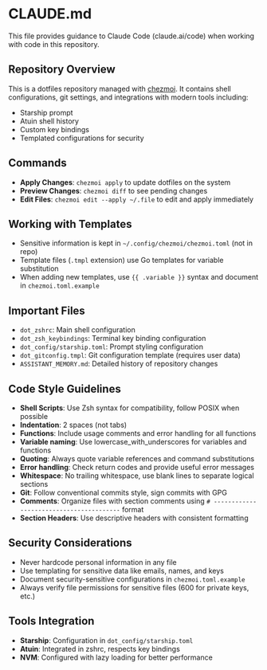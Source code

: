 # CLAUDE.md

This file provides guidance to Claude Code (claude.ai/code) when working with code in this repository.

## Repository Overview
This is a dotfiles repository managed with [chezmoi](https://www.chezmoi.io/). It contains shell configurations, git settings, and integrations with modern tools including:
- Starship prompt
- Atuin shell history
- Custom key bindings
- Templated configurations for security

## Commands
- **Apply Changes**: `chezmoi apply` to update dotfiles on the system
- **Preview Changes**: `chezmoi diff` to see pending changes
- **Edit Files**: `chezmoi edit --apply ~/.file` to edit and apply immediately

## Working with Templates
- Sensitive information is kept in `~/.config/chezmoi/chezmoi.toml` (not in repo)
- Template files (`.tmpl` extension) use Go templates for variable substitution
- When adding new templates, use `{{ .variable }}` syntax and document in `chezmoi.toml.example`

## Important Files
- `dot_zshrc`: Main shell configuration
- `dot_zsh_keybindings`: Terminal key binding configuration
- `dot_config/starship.toml`: Prompt styling configuration
- `dot_gitconfig.tmpl`: Git configuration template (requires user data)
- `ASSISTANT_MEMORY.md`: Detailed history of repository changes

## Code Style Guidelines
- **Shell Scripts**: Use Zsh syntax for compatibility, follow POSIX when possible
- **Indentation**: 2 spaces (not tabs)
- **Functions**: Include usage comments and error handling for all functions
- **Variable naming**: Use lowercase_with_underscores for variables and functions
- **Quoting**: Always quote variable references and command substitutions
- **Error handling**: Check return codes and provide useful error messages
- **Whitespace**: No trailing whitespace, use blank lines to separate logical sections
- **Git**: Follow conventional commits style, sign commits with GPG
- **Comments**: Organize files with section comments using `# ----------------------------------------` format
- **Section Headers**: Use descriptive headers with consistent formatting

## Security Considerations
- Never hardcode personal information in any file
- Use templating for sensitive data like emails, names, and keys
- Document security-sensitive configurations in `chezmoi.toml.example`
- Always verify file permissions for sensitive files (600 for private keys, etc.)

## Tools Integration
- **Starship**: Configuration in `dot_config/starship.toml`
- **Atuin**: Integrated in zshrc, respects key bindings
- **NVM**: Configured with lazy loading for better performance